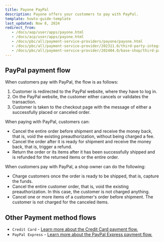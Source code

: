 ```yaml
---
title: Payone PayPal
description: Payone offers your customers to pay with PayPal.
template: howto-guide-template
last_updated: Now 8, 2024
redirect_from:
   - /docs/aop/user/apps/payone.html
   - /docs/acp/user/apps/payone.html
   - /docs/pbc/all/payment-service-providers/payone/payone.html
   - /docs/pbc/all/payment-service-provider/202311.0/third-party-integrations/payone/integration-in-the-back-office/payone-integration-in-the-back-office.html
   - /docs/pbc/all/payment-service-provider/202404.0/base-shop/third-party-integrations/payone/integration-in-the-back-office/payone-integration-in-the-back-office.html
---
```


## PayPal payment flow

When customers pay with PayPal, the flow is as follows:

1. Customer is redirected to the PayPal website, where they have to log in.
2. On the PayPal website, the customer either cancels or validates the transaction.
3. Customer is taken to the checkout page with the message of either a successfully placed or canceled order.

When paying with PayPal, customers can:

- Cancel the entire order before shipment and receive the money back, that is, void the existing preauthorization, without being charged a fee.
- Cancel the order after it is ready for shipment and receive the money back, that is, trigger a refund.
- Return the order or its items after it has been successfully shipped and is refunded for the returned items or the entire order.

When customers pay with PayPal, a shop owner can do the following:

- Charge customers once the order is ready to be shipped, that is, capture the funds.
- Cancel the entire customer order, that is, void the existing preauthorization. In this case, the customer is not charged anything.
- Cancel one or more items of a customer's order before shipment. The customer is not charged for the canceled items.

## Other Payment method flows

* `Credit Card` - [Learn more about the Credit Card payment flow.](/docs/pbc/all/payment-service-provider/{{page.version}}/base-shop/third-party-integrations/payone/app-composition-platform-integration/payment-method-flows/credit-card.html)
* `PayPal Express` - [Learn more about the PayPal Express payment flow.](/docs/pbc/all/payment-service-provider/{{page.version}}/base-shop/third-party-integrations/payone/app-composition-platform-integration/payment-method-flows/pay-pal-express.html)
